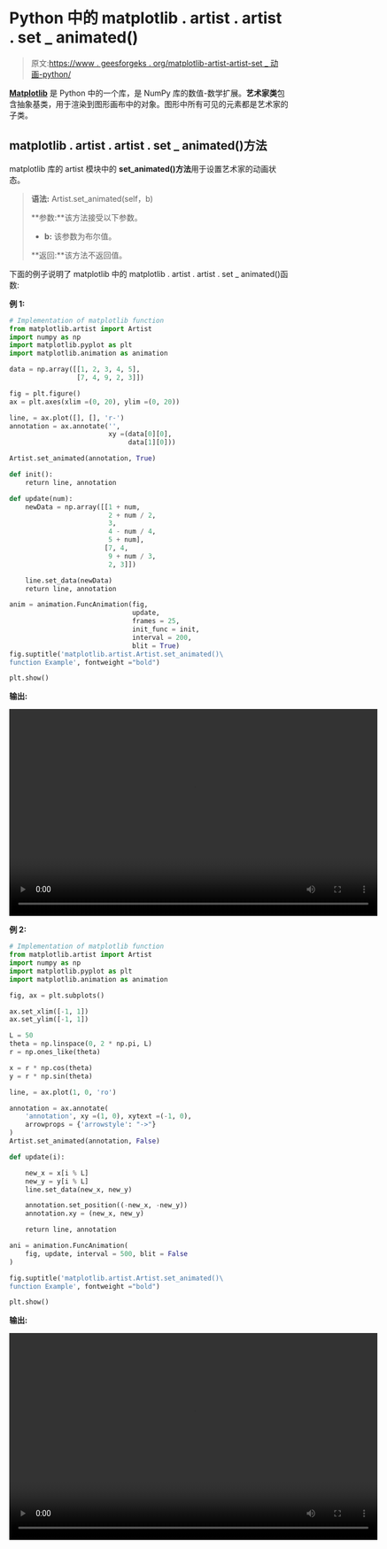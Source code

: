# Python 中的 matplotlib . artist . artist . set _ animated()

> 原文:[https://www . geesforgeks . org/matplotlib-artist-artist-set _ 动画-python/](https://www.geeksforgeeks.org/matplotlib-artist-artist-set_animated-in-python/)

**[Matplotlib](https://www.geeksforgeeks.org/python-introduction-matplotlib/)** 是 Python 中的一个库，是 NumPy 库的数值-数学扩展。**艺术家类**包含抽象基类，用于渲染到图形画布中的对象。图形中所有可见的元素都是艺术家的子类。

## matplotlib . artist . artist . set _ animated()方法

matplotlib 库的 artist 模块中的 **set_animated()方法**用于设置艺术家的动画状态。

> **语法:** Artist.set_animated(self，b)
> 
> **参数:**该方法接受以下参数。
> 
> *   **b:** 该参数为布尔值。
> 
> **返回:**该方法不返回值。

下面的例子说明了 matplotlib 中的 matplotlib . artist . artist . set _ animated()函数:

**例 1:**

```py
# Implementation of matplotlib function
from matplotlib.artist import Artist
import numpy as np 
import matplotlib.pyplot as plt 
import matplotlib.animation as animation 

data = np.array([[1, 2, 3, 4, 5],  
                 [7, 4, 9, 2, 3]]) 

fig = plt.figure() 
ax = plt.axes(xlim =(0, 20), ylim =(0, 20)) 

line, = ax.plot([], [], 'r-') 
annotation = ax.annotate('', 
                         xy =(data[0][0], 
                              data[1][0])) 

Artist.set_animated(annotation, True) 

def init(): 
    return line, annotation 

def update(num): 
    newData = np.array([[1 + num, 
                         2 + num / 2, 
                         3, 
                         4 - num / 4, 
                         5 + num], 
                        [7, 4,  
                         9 + num / 3, 
                         2, 3]]) 

    line.set_data(newData) 
    return line, annotation 

anim = animation.FuncAnimation(fig, 
                               update,  
                               frames = 25, 
                               init_func = init, 
                               interval = 200, 
                               blit = True)
fig.suptitle('matplotlib.artist.Artist.set_animated()\
function Example', fontweight ="bold") 

plt.show()
```

**输出:**

<video class="wp-video-shortcode" id="video-411629-1" width="665" height="374" preload="metadata" controls=""><source type="video/webm" src="https://media.geeksforgeeks.org/wp-content/uploads/20200513163228/python-matplotlib-get-animation-1.webm?_=1">[https://media.geeksforgeeks.org/wp-content/uploads/20200513163228/python-matplotlib-get-animation-1.webm](https://media.geeksforgeeks.org/wp-content/uploads/20200513163228/python-matplotlib-get-animation-1.webm)</video>

**例 2:**

```py
# Implementation of matplotlib function
from matplotlib.artist import Artist  
import numpy as np 
import matplotlib.pyplot as plt 
import matplotlib.animation as animation 

fig, ax = plt.subplots() 

ax.set_xlim([-1, 1]) 
ax.set_ylim([-1, 1]) 

L = 50
theta = np.linspace(0, 2 * np.pi, L) 
r = np.ones_like(theta) 

x = r * np.cos(theta) 
y = r * np.sin(theta) 

line, = ax.plot(1, 0, 'ro') 

annotation = ax.annotate( 
    'annotation', xy =(1, 0), xytext =(-1, 0), 
    arrowprops = {'arrowstyle': "->"} 
) 
Artist.set_animated(annotation, False) 

def update(i): 

    new_x = x[i % L] 
    new_y = y[i % L] 
    line.set_data(new_x, new_y) 

    annotation.set_position((-new_x, -new_y)) 
    annotation.xy = (new_x, new_y) 

    return line, annotation 

ani = animation.FuncAnimation( 
    fig, update, interval = 500, blit = False
)

fig.suptitle('matplotlib.artist.Artist.set_animated()\
function Example', fontweight ="bold") 

plt.show()
```

**输出:**

<video class="wp-video-shortcode" id="video-411629-2" width="665" height="374" preload="metadata" controls=""><source type="video/webm" src="https://media.geeksforgeeks.org/wp-content/uploads/20200513163514/python-matplotlib-get-animation-2.webm?_=2">[https://media.geeksforgeeks.org/wp-content/uploads/20200513163514/python-matplotlib-get-animation-2.webm](https://media.geeksforgeeks.org/wp-content/uploads/20200513163514/python-matplotlib-get-animation-2.webm)</video>